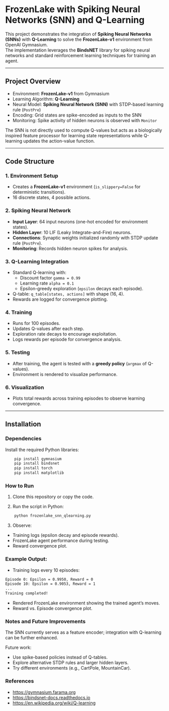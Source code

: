 # FrozenLake with Spiking Neural Networks (SNN) and Q-Learning  

This project demonstrates the integration of **Spiking Neural Networks (SNNs)** with **Q-Learning** to solve the **FrozenLake-v1** environment from OpenAI Gymnasium.  
The implementation leverages the **BindsNET** library for spiking neural networks and standard reinforcement learning techniques for training an agent.  

---

## Project Overview  

- Environment: **FrozenLake-v1** from Gymnasium  
- Learning Algorithm: **Q-Learning**  
- Neural Model: **Spiking Neural Network (SNN)** with STDP-based learning rule (`PostPre`)  
- Encoding: Grid states are spike-encoded as inputs to the SNN  
- Monitoring: Spike activity of hidden neurons is observed with `Monitor`  

The SNN is not directly used to compute Q-values but acts as a biologically inspired feature processor for learning state representations while Q-learning updates the action-value function.  

---

## Code Structure  

### 1. Environment Setup  
- Creates a **FrozenLake-v1** environment (`is_slippery=False` for deterministic transitions).  
- 16 discrete states, 4 possible actions.  

### 2. Spiking Neural Network  
- **Input Layer**: 64 input neurons (one-hot encoded for environment states).  
- **Hidden Layer**: 10 LIF (Leaky Integrate-and-Fire) neurons.  
- **Connections**: Synaptic weights initialized randomly with STDP update rule (`PostPre`).  
- **Monitoring**: Records hidden neuron spikes for analysis.  

### 3. Q-Learning Integration  
- Standard Q-learning with:  
  - Discount factor `gamma = 0.99`  
  - Learning rate `alpha = 0.1`  
  - Epsilon-greedy exploration (`epsilon` decays each episode).  
- Q-table: `q_table[states, actions]` with shape (16, 4).  
- Rewards are logged for convergence plotting.  

### 4. Training  
- Runs for 100 episodes.  
- Updates Q-values after each step.  
- Exploration rate decays to encourage exploitation.  
- Logs rewards per episode for convergence analysis.  

### 5. Testing  
- After training, the agent is tested with a **greedy policy** (`argmax` of Q-values).  
- Environment is rendered to visualize performance.  

### 6. Visualization  
- Plots total rewards across training episodes to observe learning convergence.  

---

## Installation  

### Dependencies  
Install the required Python libraries:  

```bash
    pip install gymnasium
    pip install bindsnet
    pip install torch
    pip install matplotlib
```

### How to Run

1. Clone this repository or copy the code.

2. Run the script in Python:

```bash
    python frozenlake_snn_qlearning.py
```

3. Observe:

- Training logs (epsilon decay and episode rewards).
- FrozenLake agent performance during testing.
- Reward convergence plot.

### Example Output:

- Training logs every 10 episodes:

```bash 
Episode 0: Epsilon = 0.9950, Reward = 0
Episode 10: Epsilon = 0.9053, Reward = 1
...
Training completed!
```

- Rendered FrozenLake environment showing the trained agent’s moves.
- Reward vs. Episode convergence plot.

### Notes and Future Improvements

The SNN currently serves as a feature encoder; integration with Q-learning can be further enhanced.

Future work:
- Use spike-based policies instead of Q-tables.
- Explore alternative STDP rules and larger hidden layers.
- Try different environments (e.g., CartPole, MountainCar).

### References
- https://gymnasium.farama.org
- https://bindsnet-docs.readthedocs.io
- https://en.wikipedia.org/wiki/Q-learning